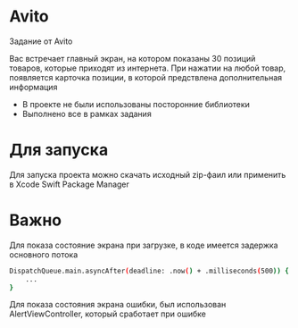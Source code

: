 # Avito

Задание от Avito

  Вас встречает главный экран, на котором показаны 30 позиций товаров, которые приходят из интернета. При нажатии на любой товар, появляется карточка позиции, в которой предствлена дополнительная информация

  - В проекте не были использованы посторонние библиотеки
  - Выполнено все в рамках задания

# Для запуска
  Для запуска проекта можно скачать исходный zip-фаил или применить в Xcode Swift Package Manager

# Важно 

  Для показа состояние экрана при загрузке, в коде имеется задержка основного потока
  
```sh
DispatchQueue.main.asyncAfter(deadline: .now() + .milliseconds(500)) {
    ...
}
```

  Для показа состояния экрана ошибки, был использован AlertViewController, который сработает при ошибке
